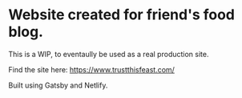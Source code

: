 # Website created for friend's food blog.

This is a WIP, to eventaully be used as a real production site.

Find the site here: https://www.trustthisfeast.com/

Built using Gatsby and Netlify.
